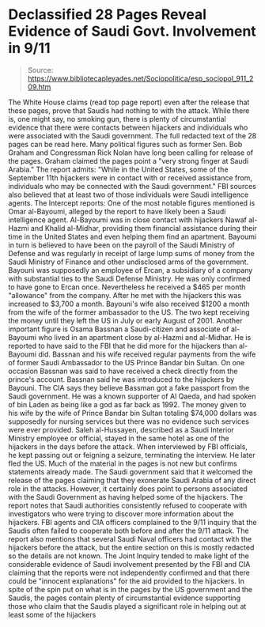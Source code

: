 # Declassified 28 Pages Reveal Evidence of Saudi Govt. Involvement in 9/11

> Source: https://www.bibliotecapleyades.net/Sociopolitica/esp_sociopol_911_209.htm

The White House claims
(read top page
report) even after the release that these
pages, prove that Saudis had nothing to with the
attack.
While there is, one
might say, no smoking gun, there is plenty of
circumstantial evidence that there were contacts
between hijackers and individuals who were
associated with the Saudi government.
The full redacted text
of the 28 pages can be read
here.
Many political figures
such as former Sen. Bob Graham and
Congressman Rick Nolan have long been calling
for release of the pages.
Graham claimed the
pages point a "very strong finger at Saudi Arabia."
The report admits:
"While in the United
States, some of the September 11th
hijackers were in contact with or received
assistance from, individuals who may be
connected with the Saudi government."
FBI sources also
believed that at least two of those individuals were
Saudi intelligence agents.
The
Intercept reports:
One of the most
notable figures mentioned is Omar al-Bayoumi,
alleged by the report to have likely been a
Saudi intelligence agent.
Al-Bayoumi was in
close contact with hijackers Nawaf al-Hazmi and
Khalid al-Midhar, providing them financial
assistance during their time in the United
States and even helping them find an apartment.
Bayoumi in turn
is believed to have been on the payroll of the
Saudi Ministry of Defense and was regularly in
receipt of large lump sums of money from the
Saudi Ministry of Finance and other undisclosed
arms of the government.
Bayouni was supposedly
an employee of Ercan, a subsidiary of a company with
substantial ties to the Saudi Defense Ministry.
He was only confirmed to
have gone to Ercan once. Nevertheless he received a
$465 per month "allowance" from the company. After
he met with the hijackers this was increased to
$3,700 a month. Bayouni's wife also received $1200 a
month from the wife of the former ambassador to the
US.
The two kept receiving
the money until they left the US in July or early
August of 2001.
Another important figure
is Osama Bassnan a Saudi-citizen and
associate of al-Bayoumi who lived in an apartment
close by al-Hazmi and al-Midhar. He is reported to
have said to the FBI that he did more for the
hijackers than al-Bayoumi did.
Bassnan and his wife
received regular payments from the wife of former
Saudi Ambassador to the US Prince Bandar bin
Sultan. On one occasion Bassnan was said to have
received a check directly from the prince's account.
Bassnan said he was
introduced to the hijackers by Bayouni.
The CIA says they
believe Bassman got a fake passport from the Saudi
government. He was a known supporter of Al Qaeda,
and had spoken of bin Laden as being like a
god as far back as 1992.
The money given to his
wife by the wife of Prince Bandar bin Sultan
totaling $74,000 dollars was supposedly for nursing
services but there was no evidence such services
were ever provided.
Saleh al-Hussayen,
described as a Saudi Interior Ministry employee or
official, stayed in the same hotel as one of the
hijackers in the days before the attack.
When interviewed by FBI
officials, he kept passing out or feigning a
seizure, terminating the interview. He later fled
the US. Much of the material in the pages is not new
but confirms statements already made.
The Saudi government
said that it welcomed the release of the pages
claiming that they exonerate Saudi Arabia of any
direct role in the attacks. However, it certainly
does point to persons associated with the Saudi
Government as having helped some of the hijackers.
The report notes that
Saudi authorities consistently refused to cooperate
with investigators who were trying to discover more
information about the hijackers. FBI agents and CIA
officers complained to the 9/11 inquiry that the
Saudis often failed to cooperate both before and
after the 9/11 attack.
The report also mentions
that several Saudi Naval officers had contact with
the hijackers before the attack, but the entire
section on this is mostly redacted so the details
are not known.
The Joint Inquiry tended
to make light of the considerable evidence of Saudi
involvement presented by the FBI and CIA claiming
that the reports were not independently confirmed
and that there could be "innocent explanations" for
the aid provided to the hijackers.
In spite of the spin put
on what is in the pages by the US government and the
Saudis, the pages contain plenty of circumstantial
evidence supporting those who claim that the Saudis
played a significant role in helping out at least
some of the hijackers
